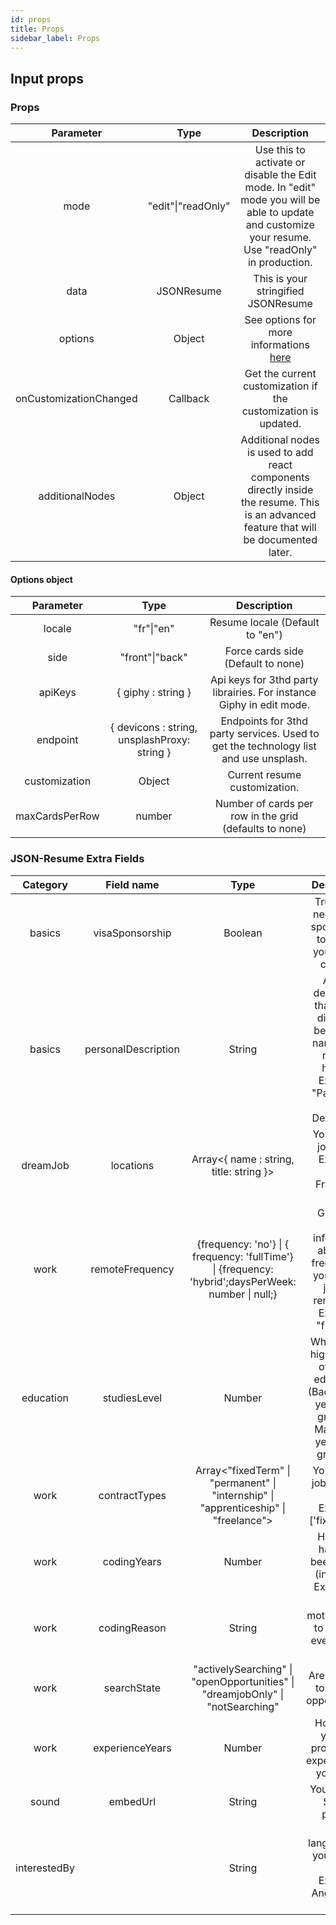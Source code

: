 ```yaml
---
id: props
title: Props
sidebar_label: Props
---
```


## Input props

### Props

|     **Parameter**      |      **Type**      |                                                                  **Description**                                                                  |
| :--------------------: | :----------------: | :-----------------------------------------------------------------------------------------------------------------------------------------------: |
|          mode          | "edit"\|"readOnly" | Use this to activate or disable the Edit mode. In "edit" mode you will be able to update and customize your resume. Use "readOnly" in production. |
|          data          |     JSONResume     |                                                        This is your stringified JSONResume                                                        |
|        options         |       Object       |                                                See options for more informations [here](#options)                                                 |
| onCustomizationChanged |      Callback      |                                          Get the current customization if the customization is updated.                                           |
|    additionalNodes     |       Object       |      Additional nodes is used to add react components directly inside the resume. This is an advanced feature that will be documented later.      |

#### Options object

| **Parameter**  |                   **Type**                   |                                   **Description**                                    |
| :------------: | :------------------------------------------: | :----------------------------------------------------------------------------------: |
|     locale     |                  "fr"\|"en"                  |                           Resume locale (Default to "en")                            |
|      side      |               "front"\|"back"                |                          Force cards side (Default to none)                          |
|    apiKeys     |              { giphy : string }              |         Api keys for 3thd party librairies. For instance Giphy in edit mode.         |
|    endpoint    | { devicons : string, unsplashProxy: string } | Endpoints for 3thd party services. Used to get the technology list and use unsplash. |
| customization  |                    Object                    |                            Current resume customization.                             |
| maxCardsPerRow |                    number                    |                Number of cards per row in the grid (defaults to none)                |

### JSON-Resume Extra Fields

| **Category** |   **Field name**    |                                              **Type**                                               |                                                     **Description**                                                     |
| :----------: | :-----------------: | :-------------------------------------------------------------------------------------------------: | :---------------------------------------------------------------------------------------------------------------------: |
|    basics    |   visaSponsorship   |                                               Boolean                                               |                           True if you need a visa sponsorship to work in your dream country.                            |
|    basics    | personalDescription |                                               String                                                | A short description that will be displayed below your name in the resume header. Example: "Passionate React Developer". |
|   dreamJob   |      locations      |                               Array<{ name : string, title: string }>                               |                                  Your dream job cities. Example: "San Francisco, US".                                   |
|     work     |   remoteFrequency   | {frequency: 'no'} \| { frequency: 'fullTime'} \| {frequency: 'hybrid';daysPerWeek: number \| null;} |          Give here more information about the frequency if your dream job is a remote job. Example: "fullTime"          |
|  education   |    studiesLevel     |                                               Number                                                |   What is your highest level of formal education? (Bachelor = 3 years post graduate. Master = 5 years post graduate)    |
|     work     |    contractTypes    |        Array<"fixedTerm" \| "permanent" \| "internship" \| "apprenticeship" \| "freelance">         |                                  Your dream job contract types. Example: ['fixedTerm']                                  |
|     work     |     codingYears     |                                               Number                                                |                                  How long have you been coding (in years)? Example: 5                                   |
|     work     |    codingReason     |                                               String                                                |                                    What motivates you to wake up every day to code?                                     |
|     work     |     searchState     |           "activelySearching" \| "openOpportunities" \| "dreamjobOnly" \| "notSearching"            |                                         Are you open to new job opportunities?                                          |
|     work     |   experienceYears   |                                               Number                                                |                                 How many years of professional experience do you have?                                  |
|    sound     |      embedUrl       |                                               String                                                |                                             Your favorite Spotify playlist.                                             |
| interestedBy |                     |                                               String                                                |                            What languages do you want to learn? Example: Angular and Vue.js                             |
